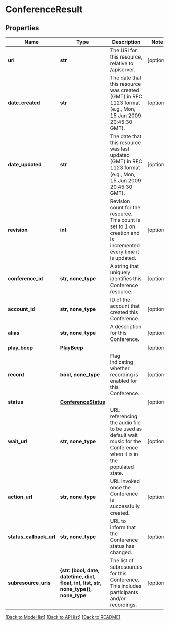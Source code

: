 # ConferenceResult

## Properties
Name | Type | Description | Notes
------------ | ------------- | ------------- | -------------
**uri** | **str** | The URI for this resource, relative to /apiserver. | [optional] 
**date_created** | **str** | The date that this resource was created (GMT) in RFC 1123 format (e.g., Mon, 15 Jun 2009 20:45:30 GMT). | [optional] 
**date_updated** | **str** | The date that this resource was last updated (GMT) in RFC 1123 format (e.g., Mon, 15 Jun 2009 20:45:30 GMT). | [optional] 
**revision** | **int** | Revision count for the resource. This count is set to 1 on creation and is incremented every time it is updated. | [optional] 
**conference_id** | **str, none_type** | A string that uniquely identifies this Conference resource. | [optional] 
**account_id** | **str, none_type** | ID of the account that created this Conference. | [optional] 
**alias** | **str, none_type** | A description for this Conference. | [optional] 
**play_beep** | [**PlayBeep**](PlayBeep.md) |  | [optional] 
**record** | **bool, none_type** | Flag indicating whether recording is enabled for this Conference. | [optional] 
**status** | [**ConferenceStatus**](ConferenceStatus.md) |  | [optional] 
**wait_url** | **str, none_type** | URL referencing the audio file to be used as default wait music for the Conference when it is in the populated state. | [optional] 
**action_url** | **str, none_type** | URL invoked once the Conference is successfully created. | [optional] 
**status_callback_url** | **str, none_type** | URL to inform that the Conference status has changed. | [optional] 
**subresource_uris** | **{str: (bool, date, datetime, dict, float, int, list, str, none_type)}, none_type** | The list of subresources for this Conference. This includes participants and/or recordings. | [optional] 

[[Back to Model list]](../README.md#documentation-for-models) [[Back to API list]](../README.md#documentation-for-api-endpoints) [[Back to README]](../README.md)


